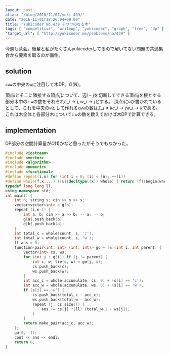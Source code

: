 ```yaml
---
layout: post
alias: "/blog/2016/11/01/yuki-439/"
date: "2016-11-01T18:26:04+09:00"
title: "Yukicoder No.439 チワワのなる木"
tags: [ "competitive", "writeup", "yukicoder", "graph", "tree", "dp" ]
"target_url": [ "http://yukicoder.me/problems/no/439" ]
---
```


今週も茶会。後輩と私がたくさんyukicoderしてるので解いてない問題の共通集合から要素を取るのが面倒。

## solution

`cww`の中央の`w`に注目して木DP。$O(N)$。

頂点$i$とそこに隣接する頂点$j$について、辺$i - j$を切断してできる頂点$j$を根とする部分木中の`c` `w`の数をそれぞれ$c\_{i \to j}, w\_{i \to j}$とする。
頂点$i$に`w`が書かれているとして、これを中央の`w`として作れる`cww`の数は$\Sigma\_{j \ne k} c\_{i \to j} w\_{i \to k}$である。
これは木全体と各部分木について`c` `w`の数を数えておけば木DPで計算できる。

## implementation

DP部分の空間計算量が$O(1)$かなと思ったがそうでもなかった。

``` c++
#include <iostream>
#include <vector>
#include <algorithm>
#include <numeric>
#include <functional>
#define repeat(i,n) for (int i = 0; (i) < (n); ++(i))
#define whole(f,x,...) ([&](decltype((x)) whole) { return (f)(begin(whole), end(whole), ## __VA_ARGS__); })(x)
typedef long long ll;
using namespace std;
int main() {
    int n; string s; cin >> n >> s;
    vector<vector<int> > g(n);
    repeat (i,n-1) {
        int a, b; cin >> a >> b; -- a; -- b;
        g[a].push_back(b);
        g[b].push_back(a);
    }
    int total_c = whole(count, s, 'c');
    int total_w = whole(count, s, 'w');
    ll ans = 0;
    function<pair<int, int> (int, int)> go = [&](int i, int parent) {
        vector<int> cs, ws;
        for (int j : g[i]) if (j != parent) {
            int c, w; tie(c, w) = go(j, i);
            cs.push_back(c);
            ws.push_back(w);
        }
        int acc_c = whole(accumulate, cs, 0) + (s[i] == 'c');
        int acc_w = whole(accumulate, ws, 0) + (s[i] == 'w');
        if (s[i] == 'w') {
            cs.push_back(total_c - acc_c);
            ws.push_back(total_w - acc_w);
            repeat (j, cs.size()) {
                ans += cs[j] *(ll) (total_w-1 - ws[j]);
            }
        }
        return make_pair(acc_c, acc_w);
    };
    go(0, -1);
    cout << ans << endl;
    return 0;
}
```
